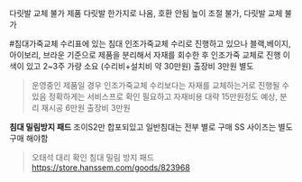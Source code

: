 다릿발 교체 불가 제품 다릿발 한가지로 나옴, 호환 안됨
높이 조절 불가, 다릿발 교체 불가

#침대가죽교체
수리표에 있는 침대 인조가죽교체 수리로 진행하고 있으나
블랙,베이지, 아이보리, 브라운 기준으로 
제품을 분리해서 자재를 회수한 후 인조가죽 교체로 진행
이색이 있고 2~3주 가량 소요 (수리비+설치비 약 30만원)
출장비 3만원 별도
>운영중인 제품일 경우
>인조가죽교체 수리보다는 자재를 교체하는거로 진행될 수있음
>정확하게는 서비스프로 확인 필요하고
>자재비용 대략 15만원정도 예상, 분리 재시공 6만원 출장비 3만원


**침대 밀림방지 패드**
조이S2만 합포되있고 일반침대는 전부 별로 구매
SS 사이즈는 별도 구매 해야함
> 오태석 대리 확인
> 침대 밀림 방지 패드 https://store.hanssem.com/goods/823968

